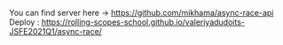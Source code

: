 You can find server here -> https://github.com/mikhama/async-race-api
Deploy : https://rolling-scopes-school.github.io/valeriyadudoits-JSFE2021Q1/async-race/
